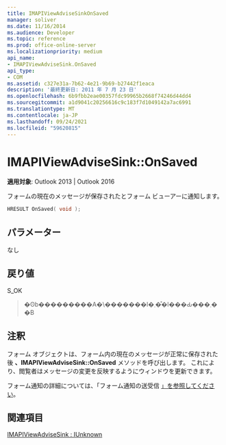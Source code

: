 ```yaml
---
title: IMAPIViewAdviseSinkOnSaved
manager: soliver
ms.date: 11/16/2014
ms.audience: Developer
ms.topic: reference
ms.prod: office-online-server
ms.localizationpriority: medium
api_name:
- IMAPIViewAdviseSink.OnSaved
api_type:
- COM
ms.assetid: c327e31a-7b62-4e21-9b69-b27442f1eaca
description: '最終更新日: 2011 年 7 月 23 日'
ms.openlocfilehash: 6b9fbb2eae00357fdc99965b2668f74246d44dd4
ms.sourcegitcommit: a1d9041c20256616c9c183f7d1049142a7ac6991
ms.translationtype: MT
ms.contentlocale: ja-JP
ms.lasthandoff: 09/24/2021
ms.locfileid: "59620815"
---
```

# <a name="imapiviewadvisesinkonsaved"></a>IMAPIViewAdviseSink::OnSaved

  
  
**適用対象**: Outlook 2013 | Outlook 2016 
  
フォームの現在のメッセージが保存されたとフォーム ビューアーに通知します。
  
```cpp
HRESULT OnSaved( void );
```

## <a name="parameters"></a>パラメーター

なし
  
## <a name="return-value"></a>戻り値

S_OK 
  
> �ʘb���������A�\�������l�܂��͒l���Ԃ���܂��B
    
## <a name="remarks"></a>注釈

フォーム オブジェクトは、フォーム内の現在のメッセージが正常に保存された後 **、IMAPIViewAdviseSink::OnSaved** メソッドを呼び出します。 これにより、閲覧者はメッセージの変更を反映するようにウィンドウを更新できます。 
  
フォーム通知の詳細については、「フォーム通知の送受信 [」を参照してください](sending-and-receiving-form-notifications.md)。
  
## <a name="see-also"></a>関連項目



[IMAPIViewAdviseSink : IUnknown](imapiviewadvisesinkiunknown.md)

